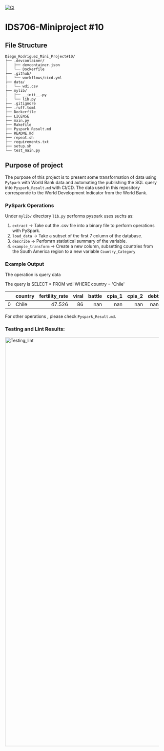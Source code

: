 [![CI](https://github.com/nogibjj/Diego_Rodriguez_Miniproject_10/actions/workflows/cicd.yml/badge.svg)](https://github.com/nogibjj/Diego_Rodriguez_Miniproject_10/actions/workflows/cicd.yml)

# IDS706-Miniproject #10
## File Structure 
```
Diego_Rodriguez_Mini_Project#10/
├── .devcontainer/
│   ├── devcontainer.json
│   └── Dockerfile
├── .github/
|   └── workflows/cicd.yml
├── data/
|   └── wdi.csv
├── mylib/
│   ├── __init__.py
|   └── lib.py
├── .gitignore
├── .ruff.toml
├── Dockerfile
├── LICENSE
├── main.py
├── Makefile
├── Pyspark_Result.md
├── README.md
├── repeat.sh
├── requirements.txt
├── setup.sh
└── test_main.py
```
## Purpose of project
The purpose of this project is to present some transformation of data using `PySpark` with World Bank data and automating the publishing the SQL query into `Pyspark_Result.md` with CI/CD. The data used in this repository corresponde to the World Development Indicator from the World Bank. 

###  PySpark Operations
Under `mylib/` directory `lib.py` performs pyspark uses suchs as:
  1. `extract` -> Take out the .csv file into a binary file to perform operations with PySpark.
  2. `load_data` -> Take a subset of the first 7 column of the database.
  3. `describe` -> Perfomrn statistical summary of the variable.
  4. `example_transform` -> Create a new column, subsetting countries from the South America region to a new variable `Country_Category`

###  Example Output

The operation is query data

The query is SELECT * FROM wdi WHERE country = 'Chile'

|    | country   |   fertility_rate |   viral |   battle |   cpia_1 |   cpia_2 |   debt |
|---:|:----------|-----------------:|--------:|---------:|---------:|---------:|-------:|
|  0 | Chile     |           47.526 |      86 |      nan |      nan |      nan |    nan |

For other operations , please check `Pyspark_Result.md`.

###  Testing and Lint Results:

<img width="1340" alt="Testing_lint" src="https://github.com/user-attachments/assets/09cc91bd-b71a-44c2-8f1e-c547dc2c841f">


